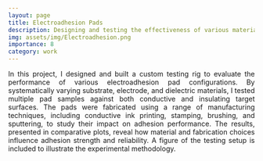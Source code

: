 ```yaml
---
layout: page
title: Electroadhesion Pads
description: Designing and testing the effectiveness of various materials for electroadhesion
img: assets/img/Electroadhesion.png
importance: 8
category: work
---
```


<div style="text-align: justify;">
In this project, I designed and built a custom testing rig to evaluate the performance of various electroadhesion pad configurations. By systematically varying substrate, electrode, and dielectric materials, I tested multiple pad samples against both conductive and insulating target surfaces. The pads were fabricated using a range of manufacturing techniques, including conductive ink printing, stamping, brushing, and sputtering, to study their impact on adhesion performance. The results, presented in comparative plots, reveal how material and fabrication choices influence adhesion strength and reliability. A figure of the testing setup is included to illustrate the experimental methodology.
</div>


